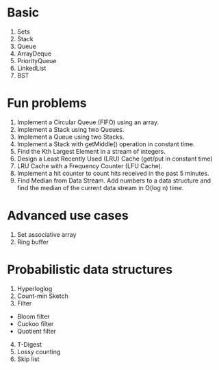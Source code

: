 # Basic
1. Sets
2. Stack
3. Queue
4. ArrayDeque
5. PriorityQueue
6. LinkedList
7. BST

# Fun problems
1. Implement a Circular Queue (FIFO) using an array.
2. Implement a Stack using two Queues.
3. Implement a Queue using two Stacks.
4. Implement a Stack with getMiddle() operation in constant time.
5. Find the Kth Largest Element in a stream of integers.
6. Design a Least Recently Used (LRU) Cache (get/put in constant time)
7. LRU Cache with a Frequency Counter (LFU Cache).
8. Implement a hit counter to count hits received in the past 5 minutes.
9. Find Median from Data Stream. Add numbers to a data structure and find the median of the current data stream in O(log n) time.

# Advanced use cases
1. Set associative array
2. Ring buffer

# Probabilistic data structures
1. Hyperloglog
2. Count-min Sketch
3. Filter
  * Bloom filter
  * Cuckoo filter
  * Quotient filter
4. T-Digest
5. Lossy counting
6. Skip list
